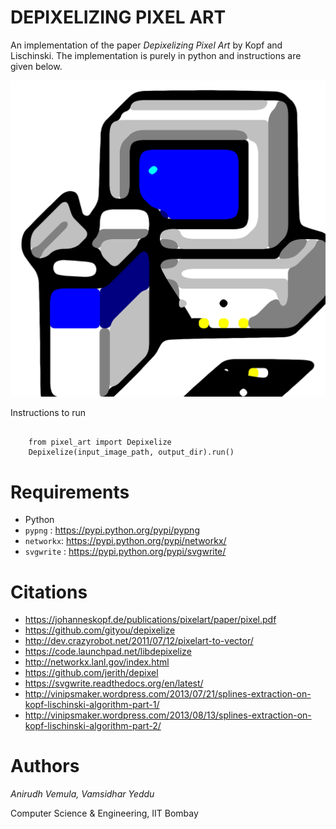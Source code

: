 DEPIXELIZING PIXEL ART
======================

An implementation of the paper *Depixelizing Pixel Art* by Kopf and Lischinski. The implementation is purely in python and instructions are given below.

![example_image](outputs/win31_setup_input.svg)

Instructions to run

<pre><code>
    from pixel_art import Depixelize
    Depixelize(input_image_path, output_dir).run()
</code></pre>

Requirements
============
- Python
- `pypng` : https://pypi.python.org/pypi/pypng
- `networkx`: https://pypi.python.org/pypi/networkx/
- `svgwrite` : https://pypi.python.org/pypi/svgwrite/

Citations
=========

- https://johanneskopf.de/publications/pixelart/paper/pixel.pdf
- https://github.com/gityou/depixelize
- http://dev.crazyrobot.net/2011/07/12/pixelart-to-vector/
- https://code.launchpad.net/libdepixelize
- http://networkx.lanl.gov/index.html
- https://github.com/jerith/depixel
- https://svgwrite.readthedocs.org/en/latest/
- http://vinipsmaker.wordpress.com/2013/07/21/splines-extraction-on-kopf-lischinski-algorithm-part-1/
- http://vinipsmaker.wordpress.com/2013/08/13/splines-extraction-on-kopf-lischinski-algorithm-part-2/

Authors
=======
*Anirudh Vemula, Vamsidhar Yeddu*

Computer Science & Engineering, IIT Bombay
